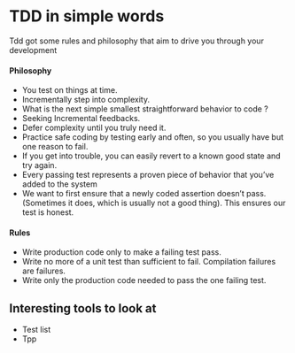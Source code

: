 # TDD in simple words
Tdd got some rules and philosophy that aim to drive you through your development
#### Philosophy
- You test on things at time.
- Incrementally step into complexity.
- What is the next simple smallest straightforward behavior to code ?
- Seeking Incremental feedbacks.
- Defer complexity until you truly need it.
- Practice safe coding by testing
  early and often, so you usually have but one reason to fail.
- If you get into trouble, you can easily revert to a known good state and
  try again.
- Every passing test represents a proven piece
  of behavior that you’ve added to the system
- We want to first ensure that a newly coded assertion doesn’t pass. (Sometimes it does,
  which is usually not a good thing). This ensures our
  test is honest.
#### Rules
- Write production code only to make a failing test pass. 
- Write no more of a unit test than sufficient to fail. Compilation failures
are failures.
- Write only the production code needed to pass the one failing test.

## Interesting tools to look at
- Test list
- Tpp
